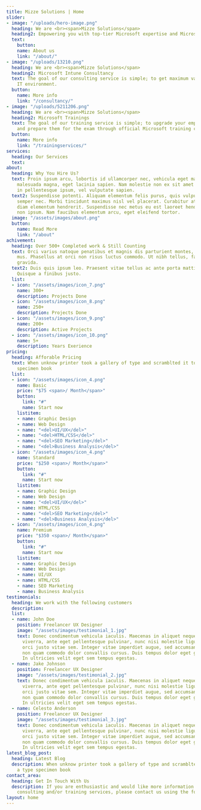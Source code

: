 ```yaml
---
title: Mizze Solutions | Home
slider:
- image: "/uploads/hero-image.png"
  heading: We are <br><span>Mizze Solutions</span>
  heading2: Empowering you with top-tier Microsoft expertise and Microsoft trainings.
  text:
    button:
    name: About us
    link: "/about/" 
- image: "/uploads/13210.png"
  heading: We are <br><span>Mizze Solutions</span>
  heading2: Microsoft Intune Consultancy
  text: The goal of our consulting service is simple; to get maximum value from your
    IT environment.
  button:
    name: More info
    link: "/consultancy/"
- image: "/uploads/5211206.png"
  heading: We are <br><span>Mizze Solutions</span>
  heading2: Microsoft Trainings
  text: The goal of our training service is simple; to upgrade your employees' knowledge
    and prepare them for the exam through official Microsoft training courses.
  button:
    name: More info
    link: "/trainingservices/"
services:
  heading: Our Services
  text: 
about:
  heading: Why You Hire Us?
  text: Proin ipsum arcu, lobortis id ullamcorper nec, vehicula eget magna. Sed ut
    malesuada magna, eget lacinia sapien. Nam molestie non ex sit amet ornare. Nunc
    in pellentesque ipsum, vel vulputate sapien.
  text2: Suspendisse potenti. Aliquam elementum felis purus, quis vulputate libero
    semper nec. Morbi tincidunt maximus nisl vel placerat. Curabitur at ligula ac
    diam elementum hendrerit. Suspendisse nec metus eu est laoreet hendrerit vitae
    non ipsum. Nam faucibus elementum arcu, eget eleifend tortor.
  image: "/assets/images/about.png"
  button:
    name: Read More
    link: "/about"
achivement:
  heading: Over 500+ Completed work & Still Counting
  text: Orci varius natoque penatibus et magnis dis parturient montes, nascetur ridiculus
    mus. Phasellus at orci non risus luctus commodo. Ut nibh tellus, faucibus nec
    gravida.
  text2: Duis quis ipsum leo. Praesent vitae tellus ac ante porta mattis vel non ex.
    Quisque a finibus justo.
  list:
  - icon: "/assets/images/icon_7.png"
    name: 300+
    description: Projects Done
  - icon: "/assets/images/icon_8.png"
    name: 250+
    description: Projects Done
  - icon: "/assets/images/icon_9.png"
    name: 200+
    description: Active Projects
  - icon: "/assets/images/icon_10.png"
    name: 5+
    description: Years Exerience
pricing:
  heading: Afforable Pricing
  text: When unknow printer took a gallery of type and scramblted it to make a type
    specimen book
  list:
  - icon: "/assets/images/icon_4.png"
    name: Basic
    price: "$75 <span>/ Month</span>"
    button:
      link: "#"
      name: Start now
    listitem:
    - name: Graphic Design
    - name: Web Design
    - name: "<del>UI/UX</del>"
    - name: "<del>HTML/CSS</del>"
    - name: "<del>SEO Marketing</del>"
    - name: "<del>Business Analysis</del>"
  - icon: "/assets/images/icon_4.png"
    name: Standard
    price: "$250 <span>/ Month</span>"
    button:
      link: "#"
      name: Start now
    listitem:
    - name: Graphic Design
    - name: Web Design
    - name: "<del>UI/UX</del>"
    - name: HTML/CSS
    - name: "<del>SEO Marketing</del>"
    - name: "<del>Business Analysis</del>"
  - icon: "/assets/images/icon_4.png"
    name: Premium
    price: "$350 <span>/ Month</span>"
    button:
      link: "#"
      name: Start now
    listitem:
    - name: Graphic Design
    - name: Web Design
    - name: UI/UX
    - name: HTML/CSS
    - name: SEO Marketing
    - name: Business Analysis
testimonials:
  heading: We work with the following customers
  description: 
  list:
  - name: John Doe
    position: Freelancer UX Designer
    image: "/assets/images/testimonial_1.jpg"
    text: Donec condimentum vehicula iaculis. Maecenas in aliquet neque. Suspendisse
      viverra, ante eget pellentesque pulvinar, nunc nisi molestie ligula, vitae convallis
      orci justo vitae sem. Integer vitae imperdiet augue, sed accumsan diam. Etiam
      non quam commodo dolor convallis cursus. Duis tempus dolor eget gravida fringilla.
      In ultricies velit eget sem tempus egestas.
  - name: Jake Johnson
    position: Freelancer UX Designer
    image: "/assets/images/testimonial_2.jpg"
    text: Donec condimentum vehicula iaculis. Maecenas in aliquet neque. Suspendisse
      viverra, ante eget pellentesque pulvinar, nunc nisi molestie ligula, vitae convallis
      orci justo vitae sem. Integer vitae imperdiet augue, sed accumsan diam. Etiam
      non quam commodo dolor convallis cursus. Duis tempus dolor eget gravida fringilla.
      In ultricies velit eget sem tempus egestas.
  - name: Celesto Anderson
    position: Freelancer UX Designer
    image: "/assets/images/testimonial_3.jpg"
    text: Donec condimentum vehicula iaculis. Maecenas in aliquet neque. Suspendisse
      viverra, ante eget pellentesque pulvinar, nunc nisi molestie ligula, vitae convallis
      orci justo vitae sem. Integer vitae imperdiet augue, sed accumsan diam. Etiam
      non quam commodo dolor convallis cursus. Duis tempus dolor eget gravida fringilla.
      In ultricies velit eget sem tempus egestas.
latest_blog_post:
  heading: Latest Blog
  description: When unknow printer took a gallery of type and scramblted it to make
    a type specimen book
contact_area:
  heading: Get In Touch With Us
  description: If you are enthusiastic and would like more information regarding our
    consulting and/or training services, please contact us using the form below.
layout: home
---
```


